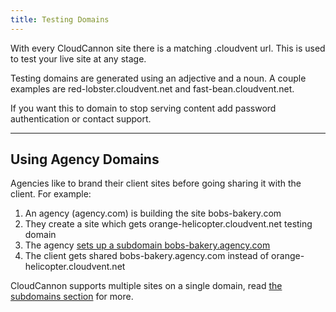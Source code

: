 ```yaml
---
title: Testing Domains
---
```



With every CloudCannon site there is a matching .cloudvent url. This is used to test your live site at any stage.

Testing domains are generated using an adjective and a noun. A couple examples are red-lobster.cloudvent.net and fast-bean.cloudvent.net.

If you want this to domain to stop serving content add password authentication or contact support.

---

## Using Agency Domains

Agencies like to brand their client sites before going sharing it with the client. For example:

1. An agency (agency.com) is building the site bobs-bakery.com
2. They create a site which gets orange-helicopter.cloudvent.net testing domain
3. The agency [sets up a subdomain bobs-bakery.agency.com](/domains/custom-domains/)
4. The client gets shared bobs-bakery.agency.com instead of orange-helicopter.cloudvent.net

CloudCannon supports multiple sites on a single domain, read [the subdomains section](/domains/subdomains/) for more.
